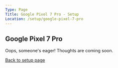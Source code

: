 ```yaml
---
Type: Page
Title: Google Pixel 7 Pro - Setup
Location: /setup/google-pixel-7-pro
---
```


## Google Pixel 7 Pro

Oops, someone's eager! Thoughts are coming soon.

[Back to setup page](/setup)